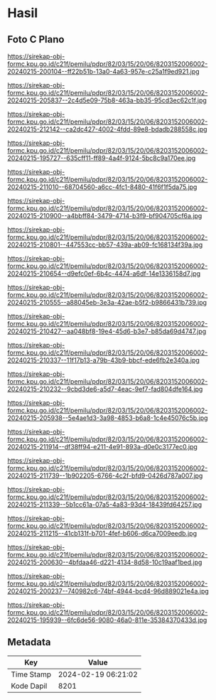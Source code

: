# Hasil

## Foto C Plano

https://sirekap-obj-formc.kpu.go.id/c21f/pemilu/pdpr/82/03/15/20/06/8203152006002-20240215-200104--ff22b51b-13a0-4a63-957e-c25a1f9ed921.jpg

https://sirekap-obj-formc.kpu.go.id/c21f/pemilu/pdpr/82/03/15/20/06/8203152006002-20240215-205837--2c4d5e09-75b8-463a-bb35-95cd3ec62c1f.jpg

https://sirekap-obj-formc.kpu.go.id/c21f/pemilu/pdpr/82/03/15/20/06/8203152006002-20240215-212142--ca2dc427-4002-4fdd-89e8-bdadb288558c.jpg

https://sirekap-obj-formc.kpu.go.id/c21f/pemilu/pdpr/82/03/15/20/06/8203152006002-20240215-195727--635cff11-ff89-4a4f-9124-5bc8c9a170ee.jpg

https://sirekap-obj-formc.kpu.go.id/c21f/pemilu/pdpr/82/03/15/20/06/8203152006002-20240215-211010--68704560-a6cc-4fc1-8480-41f6f1f5da75.jpg

https://sirekap-obj-formc.kpu.go.id/c21f/pemilu/pdpr/82/03/15/20/06/8203152006002-20240215-210900--a4bbff84-3479-4714-b3f9-bf904705cf6a.jpg

https://sirekap-obj-formc.kpu.go.id/c21f/pemilu/pdpr/82/03/15/20/06/8203152006002-20240215-210801--447553cc-bb57-439a-ab09-fc168134f39a.jpg

https://sirekap-obj-formc.kpu.go.id/c21f/pemilu/pdpr/82/03/15/20/06/8203152006002-20240215-210654--d9efc0ef-6b4c-4474-a6df-14e1336158d7.jpg

https://sirekap-obj-formc.kpu.go.id/c21f/pemilu/pdpr/82/03/15/20/06/8203152006002-20240215-210555--a88045eb-3e3a-42ae-b5f2-b9866431b739.jpg

https://sirekap-obj-formc.kpu.go.id/c21f/pemilu/pdpr/82/03/15/20/06/8203152006002-20240215-210427--aa048bf8-19e4-45d6-b3e7-b85da69d4747.jpg

https://sirekap-obj-formc.kpu.go.id/c21f/pemilu/pdpr/82/03/15/20/06/8203152006002-20240215-210337--11f17b13-a79b-43b9-bbcf-ede6fb2e340a.jpg

https://sirekap-obj-formc.kpu.go.id/c21f/pemilu/pdpr/82/03/15/20/06/8203152006002-20240215-210232--9cbd3de6-a5d7-4eac-9ef7-fad804dfe164.jpg

https://sirekap-obj-formc.kpu.go.id/c21f/pemilu/pdpr/82/03/15/20/06/8203152006002-20240215-205938--5e4ae1d3-3a98-4853-b6a8-1c4e45076c5b.jpg

https://sirekap-obj-formc.kpu.go.id/c21f/pemilu/pdpr/82/03/15/20/06/8203152006002-20240215-211914--df38ff94-e211-4e91-893a-d0e0c3177ec0.jpg

https://sirekap-obj-formc.kpu.go.id/c21f/pemilu/pdpr/82/03/15/20/06/8203152006002-20240215-211739--1b902205-6766-4c2f-bfd9-0426d787a007.jpg

https://sirekap-obj-formc.kpu.go.id/c21f/pemilu/pdpr/82/03/15/20/06/8203152006002-20240215-211339--5b1cc61a-07a5-4a83-93d4-18439fd64257.jpg

https://sirekap-obj-formc.kpu.go.id/c21f/pemilu/pdpr/82/03/15/20/06/8203152006002-20240215-211215--41cb131f-b701-4fef-b606-d6ca7009eedb.jpg

https://sirekap-obj-formc.kpu.go.id/c21f/pemilu/pdpr/82/03/15/20/06/8203152006002-20240215-200630--4bfdaa46-d221-4134-8d58-10c19aaf1bed.jpg

https://sirekap-obj-formc.kpu.go.id/c21f/pemilu/pdpr/82/03/15/20/06/8203152006002-20240215-200237--740982c6-74bf-4944-bcd4-96d889021e4a.jpg

https://sirekap-obj-formc.kpu.go.id/c21f/pemilu/pdpr/82/03/15/20/06/8203152006002-20240215-195939--6fc6de56-9080-46a0-811e-35384370433d.jpg


## Metadata

| Key        | Value               |
| ---------- | ------------------- |
| Time Stamp | 2024-02-19 06:21:02 |
| Kode Dapil | 8201                |



